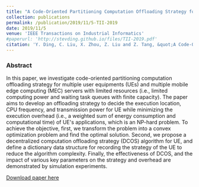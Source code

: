 ```yaml
---
title: "A Code-Oriented Partitioning Computation Offloading Strategy for Multiple Users and Multiple Mobile Edge Computing Servers"
collection: publications
permalink: /publication/2019/11/5-TII-2019
date: 2019/11/5
venue: 'IEEE Transactions on Industrial Informatics'
#paperurl: 'http://stevding.github.io/files/TII-2019.pdf'
citation: 'Y. Ding, C. Liu, X. Zhou, Z. Liu and Z. Tang, &quot;A Code-Oriented Partitioning Computation Offloading Strategy for Multiple Users and Multiple Mobile Edge Computing Servers,&quot; IEEE Transactions on Industrial Informatics. doi: 10.1109/TII.2019.2951206'
---
```

### Abstract

In this paper, we investigate code-oriented partitioning computation offloading strategy for multiple user equipments (UEs) and multiple mobile edge computing (MEC) servers with limited resources (i.e., limited computing power and waiting task queues with finite capacity). The paper aims to develop an offloading strategy to decide the execution location, CPU frequency, and transmission power for UE while minimizing the execution overhead (i.e., a weighted sum of energy consumption and computational time) of UE's applications, which is an NP-hard problem. To achieve the objective, first, we transform the problem into a convex optimization problem and find the optimal solution. Second, we propose a decentralized computation offloading strategy (DCOS) algorithm for UE, and define a dictionary data structure for recording the strategy of the UE to reduce the algorithm complexity. Finally, the effectiveness of DCOS, and the impact of various key parameters on the strategy and overhead are demonstrated by simulation experiments.

[Download paper here](https://ieeexplore.ieee.org/document/8891795)
